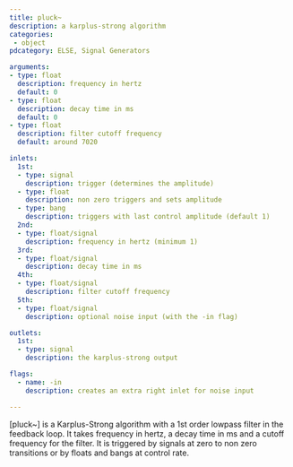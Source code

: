 ```yaml
---
title: pluck~
description: a karplus-strong algorithm
categories:
 - object
pdcategory: ELSE, Signal Generators

arguments:
- type: float
  description: frequency in hertz
  default: 0
- type: float
  description: decay time in ms
  default: 0
- type: float
  description: filter cutoff frequency
  default: around 7020

inlets:
  1st:
  - type: signal
    description: trigger (determines the amplitude)
  - type: float
    description: non zero triggers and sets amplitude
  - type: bang
    description: triggers with last control amplitude (default 1)
  2nd:
  - type: float/signal
    description: frequency in hertz (minimum 1)
  3rd:
  - type: float/signal
    description: decay time in ms
  4th:
  - type: float/signal
    description: filter cutoff frequency
  5th:
  - type: float/signal
    description: optional noise input (with the -in flag)

outlets:
  1st:
  - type: signal
    description: the karplus-strong output

flags:
  - name: -in
    description: creates an extra right inlet for noise input

---
```


[pluck~] is a Karplus-Strong algorithm with a 1st order lowpass filter in the feedback loop. It takes frequency in hertz, a decay time in ms and a cutoff frequency for the filter. It is triggered by signals at zero to non zero transitions or by floats and bangs at control rate.

